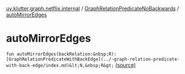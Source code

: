 [uy.klutter.graph.netflix.internal](../index.md) / [GraphRelationPredicateNoBackwards](index.md) / [autoMirrorEdges](.)


# autoMirrorEdges
`fun autoMirrorEdges(backRelation:&nbsp;R): [GraphRelationPredicateWithBackEdge](../-graph-relation-predicate-with-back-edge/index.md)&lt;N,&nbsp;R&gt;` [(source)](https://github.com/kohesive/klutter/blob/master/netflix-graph-jdk6/src/main/kotlin/uy/klutter/graph/netflix/internal/Schema.kt#L137)


